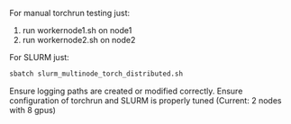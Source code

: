 For manual torchrun testing just:
1. run workernode1.sh on node1
2. run workernode2.sh on node2

For SLURM just:
```bash 
sbatch slurm_multinode_torch_distributed.sh
```
Ensure logging paths are created or modified correctly.
Ensure configuration of torchrun and SLURM is properly tuned (Current: 2 nodes with 8 gpus)
